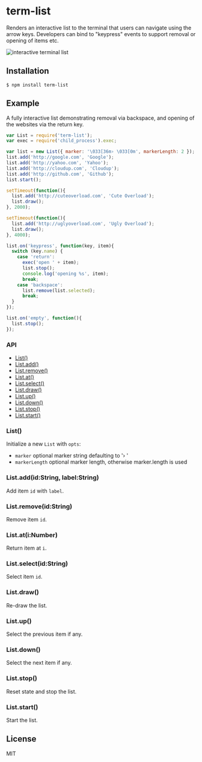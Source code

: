 
# term-list

  Renders an interactive list to the terminal that users
  can navigate using the arrow keys. Developers can bind
  to "keypress" events to support removal or opening of items etc.

  ![interactive terminal list](https://dsz91cxz97a03.cloudfront.net/YNqOchbrMD-150x150.png)

## Installation

```
$ npm install term-list
```

## Example

  A fully interactive list demonstrating removal via backspace,
  and opening of the websites via the return key.

```js
var List = require('term-list');
var exec = require('child_process').exec;

var list = new List({ marker: '\033[36m› \033[0m', markerLength: 2 });
list.add('http://google.com', 'Google');
list.add('http://yahoo.com', 'Yahoo');
list.add('http://cloudup.com', 'Cloudup');
list.add('http://github.com', 'Github');
list.start();

setTimeout(function(){
  list.add('http://cuteoverload.com', 'Cute Overload');
  list.draw();
}, 2000);

setTimeout(function(){
  list.add('http://uglyoverload.com', 'Ugly Overload');
  list.draw();
}, 4000);

list.on('keypress', function(key, item){
  switch (key.name) {
    case 'return':
      exec('open ' + item);
      list.stop();
      console.log('opening %s', item);
      break;
    case 'backspace':
      list.remove(list.selected);
      break;
  }
});

list.on('empty', function(){
  list.stop();
});
```

### API

  - [List()](#list)
  - [List.add()](#listaddidstringlabelstring)
  - [List.remove()](#listremoveidstring)
  - [List.at()](#listatinumber)
  - [List.select()](#listselectidstring)
  - [List.draw()](#listdraw)
  - [List.up()](#listup)
  - [List.down()](#listdown)
  - [List.stop()](#liststop)
  - [List.start()](#liststart)

### List()

  Initialize a new `List` with `opts`:
  
  - `marker` optional marker string defaulting to '› '
  - `markerLength` optional marker length, otherwise marker.length is used

### List.add(id:String, label:String)

  Add item `id` with `label`.

### List.remove(id:String)

  Remove item `id`.

### List.at(i:Number)

  Return item at `i`.

### List.select(id:String)

  Select item `id`.

### List.draw()

  Re-draw the list.

### List.up()

  Select the previous item if any.

### List.down()

  Select the next item if any.

### List.stop()

  Reset state and stop the list.

### List.start()

  Start the list.

## License

  MIT
